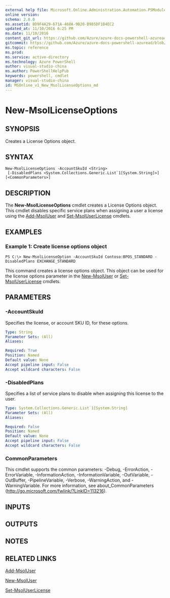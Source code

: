 ```yaml
---
external help file: Microsoft.Online.Administration.Automation.PSModule.dll-Help.xml
online version:
schema: 2.0.0
ms.assetid: 8D9F4A29-671A-468A-9B20-B985DF1B4EC2
updated_at: 11/10/2016 6:25 PM
ms.date: 11/10/2016
content_git_url: https://github.com/Azure/azure-docs-powershell-azuread/blob/live/Azure%20AD%20Cmdlets/MSOnline/v1/New-MsolLicenseOptions.md
gitcommit: https://github.com/Azure/azure-docs-powershell-azuread/blob/f20974f1694733a8d0f8cf150cad0f34dfdb2d1c/Azure%20AD%20Cmdlets/MSOnline/v1/New-MsolLicenseOptions.md
ms.topic: reference
ms.prod: 
ms.service: active-directory
ms.technology: Azure PowerShell
author: visual-studio-china
ms.author: PowerShellHelpPub
keywords: powershell, cmdlet
manager: visual-studio-china
id: MSOnline_v1_New_MsolLicenseOptions_md
---
```


# New-MsolLicenseOptions

## SYNOPSIS
Creates a License Options object.

## SYNTAX

```
New-MsolLicenseOptions -AccountSkuId <String>
 [-DisabledPlans <System.Collections.Generic.List`1[System.String]>] [<CommonParameters>]
```

## DESCRIPTION
The **New-MsolLicenseOptions** cmdlet creates a License Options object.
This cmdlet disables specific service plans when assigning a user a license using the [Add-MsolUser](./Add-MsolUser.md) and [Set-MsolUserLicense](./Set-MsolUserLicense.md) cmdlets.

## EXAMPLES

### Example 1: Create license options object
```
PS C:\> New-MsolLicenseOption -AccountSkuId Contoso:BPOS_STANDARD -DisabledPlans EXCHANGE_STANDARD
```

This command creates a license options object.
This object can be used for the license options parameter in the [New-MsolUser](./New-MsolUser.md) or [Set-MsolUserLicense](./Set-MsolUserLicense.md) cmdlets.

## PARAMETERS

### -AccountSkuId
Specifies the license, or account SKU ID, for these options.

```yaml
Type: String
Parameter Sets: (All)
Aliases:

Required: True
Position: Named
Default value: None
Accept pipeline input: False
Accept wildcard characters: False
```

### -DisabledPlans
Specifies a list of service plans to disable when assigning this license to the user.

```yaml
Type: System.Collections.Generic.List`1[System.String]
Parameter Sets: (All)
Aliases:

Required: False
Position: Named
Default value: None
Accept pipeline input: False
Accept wildcard characters: False
```

### CommonParameters
This cmdlet supports the common parameters: -Debug, -ErrorAction, -ErrorVariable, -InformationAction, -InformationVariable, -OutVariable, -OutBuffer, -PipelineVariable, -Verbose, -WarningAction, and -WarningVariable. For more information, see about_CommonParameters (http://go.microsoft.com/fwlink/?LinkID=113216).

## INPUTS

## OUTPUTS

## NOTES

## RELATED LINKS
[Add-MsolUser](xref:MSOnline/v1/Add-MsolUser.md)

[New-MsolUser](xref:MSOnline/v1/New-MsolUser.md)

[Set-MsolUserLicense](xref:MSOnline/v1/Set-MsolUserLicense.md)
